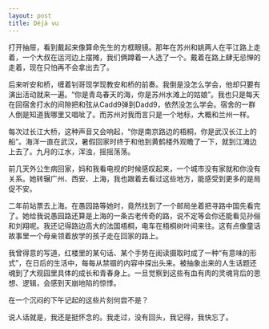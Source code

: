 ```yaml
---
layout: post
title: Déjà vu
---
```


打开抽屉，看到戴起来像算命先生的方框眼镜。那年在苏州和姚两人在平江路上走着，一个大叔在运河边上摆摊，我们俩蹲着一人选了一个。戴着在路上肆无忌惮的走着，现在只怕再不会拿出去了。

后来听安和桥，缠着钊哥现学现教安和桥的前奏。我倒是没怎么学会，他却只要有演出活动就来一遍。“你是青岛春天的海，你是苏州水滩上的姑娘”。我也只是每天在回宿舍打水的间隙把和弦从Cadd9弹到Dadd9，依然没怎么学会。宿舍的一群人倒是知道我哪里又唱呲了。而苏州对我而言只是一个地标，大概和兰州一样。

每次过长江大桥，这种声音又会响起，“你是南京路边的梧桐，你是武汉长江上的船”。海洋一直在武汉，暑假回家时终于和他到黄鹤楼外观瞻了一下，就到江滩边上去了。九月的江水，浑浊，摇摇荡荡。

前几天外公生病回家，妈和我看电视的时候感叹起来，一个城市没有家就和你没有关系。她转辗广州、西安、上海，我也跟着去看过这些地方，能感受到更多的是局促不安。

二年前站票去上海。在愚园路等她时，竟然找到了一个邮局坐着把寻路中国先看完了。她给我说愚园路还算是上海的一条古老传奇的路，说不定等会你还能看见孙俪和刘翔呢。我还记得路边高大的法国梧桐，电车在梧桐树叶间来往。这有点像童话故事里一个母亲领着放学的孩子走在回家的路上。

我曾得意的写道，红楼里的某句话、某个手势在阅读摄取时成了一种“有意味的形式”，在日后的生活中，每每从禁锢的内容中探出头来。被抽象出来的人生话题还魂到了大观园里具体的成长和青春身上。一旦觉察到这些有血有肉的灵魂背后的思想、逻辑，会感到天崩地陷的惊悸。

在一个沉闷的下午记起的这些片刻何尝不是？

说人话就是，我还是挺怀念的。我走过，没有回头，我记得，我快忘了。
